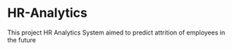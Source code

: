 # HR-Analytics
This project HR Analytics System aimed to predict attrition of employees in the future
